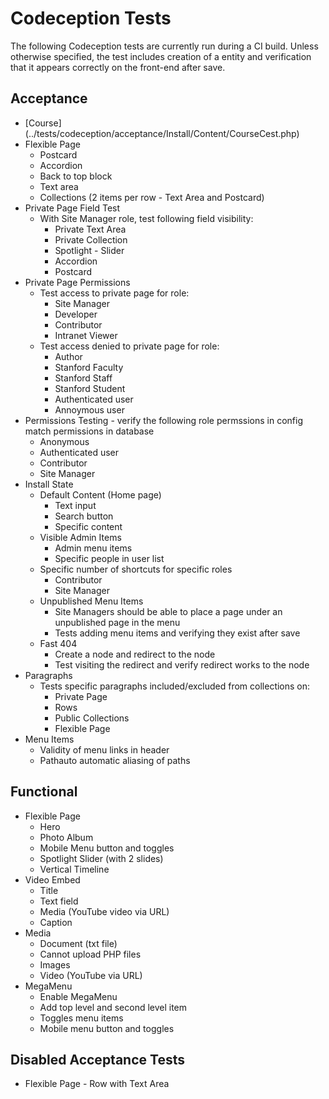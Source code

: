 # Codeception Tests

The following Codeception tests are currently run during a CI build. Unless otherwise specified, the test includes creation of a entity and verification that it appears correctly on the front-end after save.

## Acceptance

* [Course] (../tests/codeception/acceptance/Install/Content/CourseCest.php)
* Flexible Page
  * Postcard
  * Accordion
  * Back to top block
  * Text area
  * Collections (2 items per row - Text Area and Postcard)
* Private Page Field Test
  * With Site Manager role, test following field visibility:
    * Private Text Area
    * Private Collection
    * Spotlight - Slider
    * Accordion
    * Postcard
* Private Page Permissions
  * Test access to private page for role:
    * Site Manager
    * Developer
    * Contributor
    * Intranet Viewer
  * Test access denied to private page for role:
    * Author
    * Stanford Faculty
    * Stanford Staff
    * Stanford Student
    * Authenticated user
    * Annoymous user
* Permissions Testing - verify the following role permssions in config match permissions in database
  * Anonymous
  * Authenticated user
  * Contributor
  * Site Manager
* Install State
  * Default Content (Home page)
    * Text input
    * Search button
    * Specific content
  * Visible Admin Items
    * Admin menu items
    * Specific people in user list
  * Specific number of shortcuts for specific roles
    * Contributor
    * Site Manager
  * Unpublished Menu Items
    * Site Managers should be able to place a page under an unpublished page in the menu
    * Tests adding menu items and verifying they exist after save
  * Fast 404
    * Create a node and redirect to the node
    * Test visiting the redirect and verify redirect works to the node
* Paragraphs
  * Tests specific paragraphs included/excluded from collections on:
    * Private Page
    * Rows
    * Public Collections
    * Flexible Page
* Menu Items
  * Validity of menu links in header
  * Pathauto automatic aliasing of paths

## Functional

* Flexible Page
  * Hero
  * Photo Album
  * Mobile Menu button and toggles
  * Spotlight Slider (with 2 slides)
  * Vertical Timeline
* Video Embed
  * Title
  * Text field
  * Media (YouTube video via URL)
  * Caption
* Media
  * Document (txt file)
  * Cannot upload PHP files
  * Images
  * Video (YouTube via URL)
* MegaMenu
  * Enable MegaMenu
  * Add top level and second level item
  * Toggles menu items
  * Mobile menu button and toggles

## Disabled Acceptance Tests
  * Flexible Page - Row with Text Area

